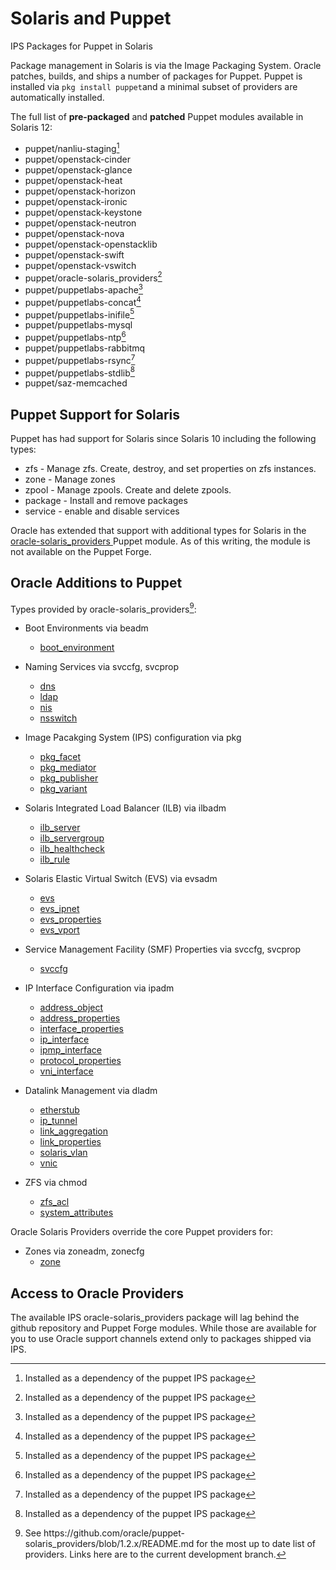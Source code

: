 # Solaris and Puppet

IPS Packages for Puppet in Solaris

Package management in Solaris is via the Image Packaging System.
Oracle patches, builds, and ships a number of packages for Puppet. Puppet is
installed via `pkg install puppet`and a minimal subset of providers are
automatically installed.

The full list of **pre-packaged** and **patched** Puppet modules available in
Solaris 12:

* puppet/nanliu-staging[^1]
* puppet\/openstack-cinder
* puppet\/openstack-glance
* puppet\/openstack-heat
* puppet\/openstack-horizon
* puppet\/openstack-ironic
* puppet\/openstack-keystone
* puppet\/openstack-neutron
* puppet\/openstack-nova
* puppet\/openstack-openstacklib
* puppet\/openstack-swift
* puppet\/openstack-vswitch
* puppet\/oracle-solaris\_providers[^1]
* puppet\/puppetlabs-apache[^1]
* puppet\/puppetlabs-concat[^1]
* puppet\/puppetlabs-inifile[^1]
* puppet\/puppetlabs-mysql
* puppet\/puppetlabs-ntp[^1]
* puppet\/puppetlabs-rabbitmq
* puppet\/puppetlabs-rsync[^1]
* puppet\/puppetlabs-stdlib[^1]
* puppet\/saz-memcached

## Puppet Support for Solaris

Puppet has had support for Solaris since Solaris 10 including the following types:

* zfs - Manage zfs. Create, destroy, and set properties on zfs instances.
* zone - Manage zones
* zpool - Manage zpools. Create and delete zpools.
* package - Install and remove packages
* service - enable and disable services

Oracle has extended that support with additional types for Solaris in
the [oracle-solaris\_providers ](https://github.com/oracle/puppet-solaris_providers)Puppet module. As of this writing, the module is not available on the Puppet
Forge.

## Oracle Additions to Puppet

Types provided by oracle-solaris\_providers[^2]:

* Boot Environments via beadm

  * [boot\_environment](https://github.com/oracle/puppet-solaris_providers/blob/1.2.x/doc/boot_environment.md)

* Naming Services via svccfg, svcprop

  * [dns](https://github.com/oracle/puppet-solaris_providers/blob/1.2.x/doc/dns.md)
  * [ldap](https://github.com/oracle/puppet-solaris_providers/blob/1.2.x/doc/ldap.md)
  * [nis](https://github.com/oracle/puppet-solaris_providers/blob/1.2.x/doc/nis.md)
  * [nsswitch](https://github.com/oracle/puppet-solaris_providers/blob/1.2.x/doc/nsswitch.md)

* Image Pacakging System \(IPS\) configuration via pkg

  * [pkg\_facet](https://github.com/oracle/puppet-solaris_providers/blob/1.2.x/doc/pkg_facet.md)
  * [pkg\_mediator](https://github.com/oracle/puppet-solaris_providers/blob/1.2.x/doc/pkg_mediator.md)
  * [pkg\_publisher](https://github.com/oracle/puppet-solaris_providers/blob/1.2.x/doc/pkg_publisher.md)
  * [pkg\_variant](https://github.com/oracle/puppet-solaris_providers/blob/1.2.x/doc/pkg_variant.md)

* Solaris Integrated Load Balancer \(ILB\) via ilbadm

  * [ilb\_server](https://github.com/oracle/puppet-solaris_providers/blob/1.2.x/doc/ilb_server.md)
  * [ilb\_servergroup](https://github.com/oracle/puppet-solaris_providers/blob/1.2.x/doc/ilb_servergroup.md)
  * [ilb\_healthcheck](https://github.com/oracle/puppet-solaris_providers/blob/1.2.x/doc/ilb_healthcheck.md)
  * [ilb\_rule](https://github.com/oracle/puppet-solaris_providers/blob/1.2.x/doc/ilb_rule.md)

* Solaris Elastic Virtual Switch \(EVS\) via evsadm

  * [evs](https://github.com/oracle/puppet-solaris_providers/blob/1.2.x/doc/evs.md)
  * [evs\_ipnet](https://github.com/oracle/puppet-solaris_providers/blob/1.2.x/doc/evs_ipnet.md)
  * [evs\_properties](https://github.com/oracle/puppet-solaris_providers/blob/1.2.x/doc/evs_properties.md)
  * [evs\_vport](https://github.com/oracle/puppet-solaris_providers/blob/1.2.x/doc/evs_vport.md)

* Service Management Facility \(SMF\) Properties via svccfg, svcprop

  * [svccfg](https://github.com/oracle/puppet-solaris_providers/blob/1.2.x/doc/svccfg.md)

* IP Interface Configuration via ipadm

  * [address\_object](https://github.com/oracle/puppet-solaris_providers/blob/1.2.x/doc/address_object.md)
  * [address\_properties](https://github.com/oracle/puppet-solaris_providers/blob/1.2.x/doc/address_properties.md)
  * [interface\_properties](https://github.com/oracle/puppet-solaris_providers/blob/1.2.x/doc/interface_properties.md)
  * [ip\_interface](https://github.com/oracle/puppet-solaris_providers/blob/1.2.x/doc/ip_interface.md)
  * [ipmp\_interface](https://github.com/oracle/puppet-solaris_providers/blob/1.2.x/doc/ipmp_interface.md)
  * [protocol\_properties](https://github.com/oracle/puppet-solaris_providers/blob/1.2.x/doc/protocol_properties.md)
  * [vni\_interface](https://github.com/oracle/puppet-solaris_providers/blob/1.2.x/doc/vni_interface.md)

* Datalink Management via dladm

  * [etherstub](https://github.com/oracle/puppet-solaris_providers/blob/1.2.x/doc/etherstub.md)
  * [ip\_tunnel](https://github.com/oracle/puppet-solaris_providers/blob/1.2.x/doc/ip_tunnel.md)
  * [link\_aggregation](https://github.com/oracle/puppet-solaris_providers/blob/1.2.x/doc/link_aggregation.md)
  * [link\_properties](https://github.com/oracle/puppet-solaris_providers/blob/1.2.x/doc/link_properties.md)
  * [solaris\_vlan](https://github.com/oracle/puppet-solaris_providers/blob/1.2.x/doc/solaris_vlan.md)
  * [vnic](https://github.com/oracle/puppet-solaris_providers/blob/1.2.x/doc/vnic.md)

* ZFS via chmod

  * [zfs\_acl](https://github.com/oracle/puppet-solaris_providers/blob/1.2.x/doc/zfs_acl.md)
  * [system\_attributes](https://github.com/oracle/puppet-solaris_providers/blob/1.2.x/doc/system_attributes.md)


Oracle Solaris Providers override the core Puppet providers for:

* Zones via zoneadm, zonecfg
  * [zone](https://github.com/oracle/puppet-solaris_providers/blob/1.2.x/doc/zone.md)


## Access to Oracle Providers

The available IPS oracle-solaris\_providers package will lag behind the github repository and Puppet Forge modules. While those are available for you to use Oracle support channels extend only to packages shipped via IPS.

[^1]: Installed as a dependency of the puppet IPS package

[^2]: See https:\/\/github.com\/oracle\/puppet-solaris\_providers\/blob\/1.2.x\/README.md for the most up to date list of providers. Links here are to the current development branch.


